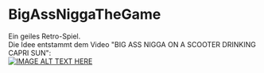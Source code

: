 BigAssNiggaTheGame
==================
Ein geiles Retro-Spiel.  
Die Idee entstammt dem Video "BIG ASS NIGGA ON A SCOOTER DRINKING CAPRI SUN":  
[![IMAGE ALT TEXT HERE](http://img.youtube.com/vi/ZapOy3eH3yE/0.jpg)](http://www.youtube.com/watch?v=ZapOy3eH3yE)

